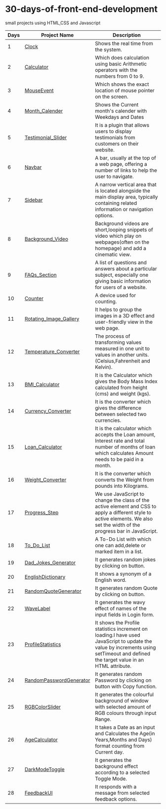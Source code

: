 # 30-days-of-front-end-development
small projects using HTML,CSS and Javascript

|Days | Project Name  | Description |
|----|--------------|-------------|
|  1  | [Clock](https://jalpa95.github.io/30-days-of-front-end-development/1-Clock)  |Shows the real time from the system. |
| 2  | [Calculator](https://jalpa95.github.io/30-days-of-front-end-development/2-JsCalculator/)  | Which does calculation using basic Arithmetic operators with the numbers from 0 to 9. |
|  3  | [MouseEvent](https://jalpa95.github.io/30-days-of-front-end-development/3-MouseEvent/)  | Which shows the exact location of mouse pointer on the screen.|
|  4  | [Month_Calender](https://jalpa95.github.io/30-days-of-front-end-development/4-MonthCalender/)  | Shows the Current month's calender with Weekdays and Dates  |
|  5  | [Testimonial_Slider](https://jalpa95.github.io/30-days-of-front-end-development/5-TestimonialSlider/) | It is a plugin that allows users to display testimonials from customers on their website. |
|  6  | [Navbar](https://jalpa95.github.io/30-days-of-front-end-development/6-Navbar/) |A bar, usually at the top of a web page, offering a number of links to help the user to navigate. |
|  7  | [Sidebar](https://jalpa95.github.io/30-days-of-front-end-development/7-SideBarMenu/) |A narrow vertical area that is located alongside the main display area, typically containing related information or navigation options. |
|  8  | [Background_Video](https://jalpa95.github.io/30-days-of-front-end-development/8-BackgroundVideo/) | Background videos are short,looping snippets of video which play on webpages(often on the homepage) and add a cinematic view.|
|  9  | [FAQs_Section](https://jalpa95.github.io/30-days-of-front-end-development/9-Q&A_Section/) | A list of questions and answers about a particular subject, especially one giving basic information for users of a website. |
|  10  | [Counter](https://jalpa95.github.io/30-days-of-front-end-development/10-Counter/)  | A device used for counting. |
|  11  | [Rotating_Image_Gallery](https://jalpa95.github.io/30-days-of-front-end-development/11-RotatingImageGallery/)   | It helps to group the images in a 3D effect and user-friendly view in the web page.|
|  12  | [Temperature_Converter](https://jalpa95.github.io/30-days-of-front-end-development/12-TemperatureConverter/) | The process of transforming values measured in one unit to values in another units.(Celsius,Fahrenheit and Kelvin). |
|  13  | [BMI_Calculator](https://jalpa95.github.io/30-days-of-front-end-development/13-BMICalculator/) | It is the Calculator which gives the Body Mass Index calculated from height (cms) and weight (kgs). |
|  14  | [Currency_Converter](https://jalpa95.github.io/30-days-of-front-end-development/14-CurrencyConverter/) | It is the converter which gives the difference between selected two currencies. |
|  15  | [Loan_Calculator](https://jalpa95.github.io/30-days-of-front-end-development/15-LoanCalculator/) | It is the calculator which accepts the Loan amount, Interest rate and total number of months of loan which calculates Amount needs to be paid in a month. |
|  16  | [Weight_Converter](https://jalpa95.github.io/30-days-of-front-end-development/16-WeightConverter/) | It is the converter which converts the Weight from pounds into Kilograms.  |
|  17  | [Progress_Step](https://jalpa95.github.io/30-days-of-front-end-development/17-ProgressStep/) | We use JavaScript to change the class of the active element and CSS to apply a different style to active elements. We also set the width of the progress bar in JavaScript. |
|  18  | [To_Do_List](https://jalpa95.github.io/30-days-of-front-end-development/18-ToDoList/) | A To-Do List with which one can add,delete or marked item in a list.  |
|  19  | [Dad_Jokes_Generator](https://jalpa95.github.io/30-days-of-front-end-development/19-DadJokesGenerator/) | It generates random jokes by clicking on button.  |
|  20  | [EnglishDictionary](https://jalpa95.github.io/30-days-of-front-end-development/20-EnglishDictionary/) | It shows a synonym of a English word.  |
|  21  | [RandomQuoteGenerator](https://jalpa95.github.io/30-days-of-front-end-development/21-RandomQuoteGenerator/) | It generates random Quote by clicking on button.  |
|  22  | [WaveLabel](https://jalpa95.github.io/30-days-of-front-end-development/22-WaveLabel/) | It generates the wavy effect of names of the input fields in Login form.  |
|  23  | [ProfileStatistics](https://jalpa95.github.io/30-days-of-front-end-development/23-ProfileStatistics/) | It shows the Profile statistics increment on loading.I have used JavaScript to update the value by increments using setTimeout and defined the target value in an HTML attribute. |
|  24  | [RandomPasswordGenerator](https://jalpa95.github.io/30-days-of-front-end-development/24-RandomPasswordGenerator/) | It generates random Password by clicking on button with Copy function.  |
|  25  | [RGBColorSlider](https://jalpa95.github.io/30-days-of-front-end-development/25-RGBColorSlider/) | It generates the colourful background of window with selected amount of RGB colours through input Range.  |
|  26  | [AgeCalculator](https://jalpa95.github.io/30-days-of-front-end-development/26-AgeCalculator/) | It takes a Date as an input and Calculates the Age(in Years,Months and Days) format counting from Current day.  |
|  27  | [DarkModeToggle](https://jalpa95.github.io/30-days-of-front-end-development/27-DarkModeToggle/) | It generates the background effect according to a selected Toggle Mode.  |
|  28  | [FeedbackUI](https://jalpa95.github.io/30-days-of-front-end-development/28-FeedbackUI/) | It responds with a message from selected feedback options.  |